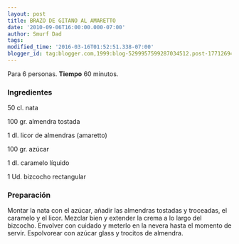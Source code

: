 ```yaml
---
layout: post
title: BRAZO DE GITANO AL AMARETTO
date: '2010-09-06T16:00:00.000-07:00'
author: Smurf Dad
tags: 
modified_time: '2016-03-16T01:52:51.338-07:00'
blogger_id: tag:blogger.com,1999:blog-5299957599287034512.post-1771269476078362582
---
```


Para 6 personas.
<b>Tiempo</b> 60 minutos.

<h3>Ingredientes</h3>

50 cl. nata

100 gr. almendra tostada

1 dl. licor de almendras (amaretto)

100 gr. azúcar

1 dl. caramelo líquido

1 Ud. bizcocho rectangular

<h3>Preparación</h3>

Montar la nata con el azúcar, añadir las almendras tostadas y troceadas, el caramelo y el licor. Mezclar bien y extender la crema a lo largo del bizcocho. Envolver con cuidado y meterlo en la nevera hasta el momento de servir. Espolvorear con azúcar glass y trocitos de almendra.

